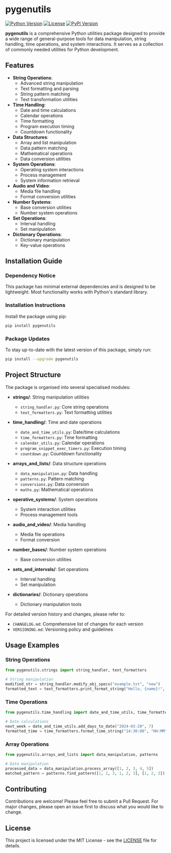 # pygenutils

[![Python Version](https://img.shields.io/badge/python-3.8%2B-blue.svg)](https://www.python.org/downloads/)
[![License](https://img.shields.io/badge/license-MIT-green.svg)](LICENSE)
[![PyPI Version](https://img.shields.io/pypi/v/pygenutils.svg)](https://pypi.org/project/pygenutils/)

**pygenutils** is a comprehensive Python utilities package designed to provide a wide range of general-purpose tools for data manipulation, string handling, time operations, and system interactions. It serves as a collection of commonly needed utilities for Python development.

## Features

- **String Operations**:
  - Advanced string manipulation
  - Text formatting and parsing
  - String pattern matching
  - Text transformation utilities
- **Time Handling**:
  - Date and time calculations
  - Calendar operations
  - Time formatting
  - Program execution timing
  - Countdown functionality
- **Data Structures**:
  - Array and list manipulation
  - Data pattern matching
  - Mathematical operations
  - Data conversion utilities
- **System Operations**:
  - Operating system interactions
  - Process management
  - System information retrieval
- **Audio and Video**:
  - Media file handling
  - Format conversion utilities
- **Number Systems**:
  - Base conversion utilities
  - Number system operations
- **Set Operations**:
  - Interval handling
  - Set manipulation
- **Dictionary Operations**:
  - Dictionary manipulation
  - Key-value operations

## Installation Guide

### Dependency Notice

This package has minimal external dependencies and is designed to be lightweight. Most functionality works with Python's standard library.

### Installation Instructions

Install the package using pip:

```bash
pip install pygenutils
```

### Package Updates

To stay up-to-date with the latest version of this package, simply run:

```bash
pip install --upgrade pygenutils
```

## Project Structure

The package is organised into several specialised modules:

- **strings/**: String manipulation utilities
  - `string_handler.py`: Core string operations
  - `text_formatters.py`: Text formatting utilities

- **time_handling/**: Time and date operations
  - `date_and_time_utils.py`: Date/time calculations
  - `time_formatters.py`: Time formatting
  - `calendar_utils.py`: Calendar operations
  - `program_snippet_exec_timers.py`: Execution timing
  - `countdown.py`: Countdown functionality

- **arrays_and_lists/**: Data structure operations
  - `data_manipulation.py`: Data handling
  - `patterns.py`: Pattern matching
  - `conversions.py`: Data conversion
  - `maths.py`: Mathematical operations

- **operative_systems/**: System operations
  - System interaction utilities
  - Process management tools

- **audio_and_video/**: Media handling
  - Media file operations
  - Format conversion

- **number_bases/**: Number system operations
  - Base conversion utilities

- **sets_and_intervals/**: Set operations
  - Interval handling
  - Set manipulation

- **dictionaries/**: Dictionary operations
  - Dictionary manipulation tools

For detailed version history and changes, please refer to:

- `CHANGELOG.md`: Comprehensive list of changes for each version
- `VERSIONING.md`: Versioning policy and guidelines

## Usage Examples

### String Operations

```python
from pygenutils.strings import string_handler, text_formatters

# String manipulation
modified_str = string_handler.modify_obj_specs("example.txt", "new")
formatted_text = text_formatters.print_format_string("Hello, {name}!", name="World")
```

### Time Operations

```python
from pygenutils.time_handling import date_and_time_utils, time_formatters

# Date calculations
next_week = date_and_time_utils.add_days_to_date("2024-03-20", 7)
formatted_time = time_formatters.format_time_string("14:30:00", "HH:MM")
```

### Array Operations

```python
from pygenutils.arrays_and_lists import data_manipulation, patterns

# Data manipulation
processed_data = data_manipulation.process_array([1, 2, 3, 4, 5])
matched_pattern = patterns.find_pattern([1, 2, 3, 1, 2, 3], [1, 2, 3])
```

## Contributing

Contributions are welcome! Please feel free to submit a Pull Request. For major changes, please open an issue first to discuss what you would like to change.

## License

This project is licensed under the MIT License - see the [LICENSE](LICENSE) file for details.
